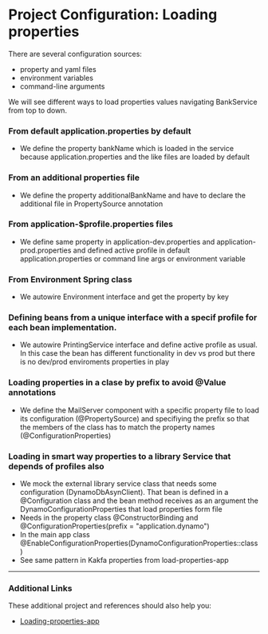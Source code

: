 # Project Configuration: Loading properties

There are several configuration sources:
* property and yaml files
* environment variables
* command-line arguments

We will see different ways to load properties values navigating BankService from top to down.
  
### From default application.properties by default

* We define the property bankName which is loaded in the service because application.properties and the like files are loaded by default

### From an additional properties file

* We define the property additionalBankName and have to declare the additional file in PropertySource annotation

### From application-$profile.properties files

* We define same property in application-dev.properties and application-prod.properties and defined active profile in default application.properties or command line args or environment variable

### From Environment Spring class

* We autowire Environment interface and get the property by key

### Defining beans from a unique interface with a specif profile for each bean implementation.

* We autowire PrintingService interface and define active profile as usual. In this case the bean has different functionality in dev vs prod but there is no dev/prod enviroments properties in play

### Loading properties in a clase by prefix to avoid @Value annotations

* We define the MailServer component with a specific property file to load its configuration (@PropertySource) and specifiying the prefix so that the members of the class has to match the property names (@ConfigurationProperties)

### Loading in smart way properties to a library Service that depends of profiles also

* We mock the external library service class that needs some configuration (DynamoDbAsynClient). That bean is defined in a @Configuration class and the bean method receives as an argument the DynamoConfigurationProperties that load properties form file
* Needs in the property class @ConstructorBinding and @ConfigurationProperties(prefix = "application.dynamo")
* In the main app class @EnableConfigurationProperties(DynamoConfigurationProperties::class)
* See same pattern in Kakfa properties from load-properties-app

------------------------------
### Additional Links

These additional project and references should also help you:

* [Loading-properties-app](https://github.com/jskno/loading-properties-app)


